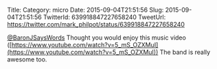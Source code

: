 Title: 
Category: micro
Date: 2015-09-04T21:51:56
Slug: 2015-09-04T21:51:56
TwitterId: 639918847227658240
TweetUrl: https://twitter.com/mark_philpot/status/639918847227658240

[@BaronJSaysWords](https://twitter.com/BaronJSaysWords) Thought you would enjoy this music video ([https://www.youtube.com/watch?v=5_mS_OZXMuI](https://www.youtube.com/watch?v=5_mS_OZXMuI)) The band is really awesome too.